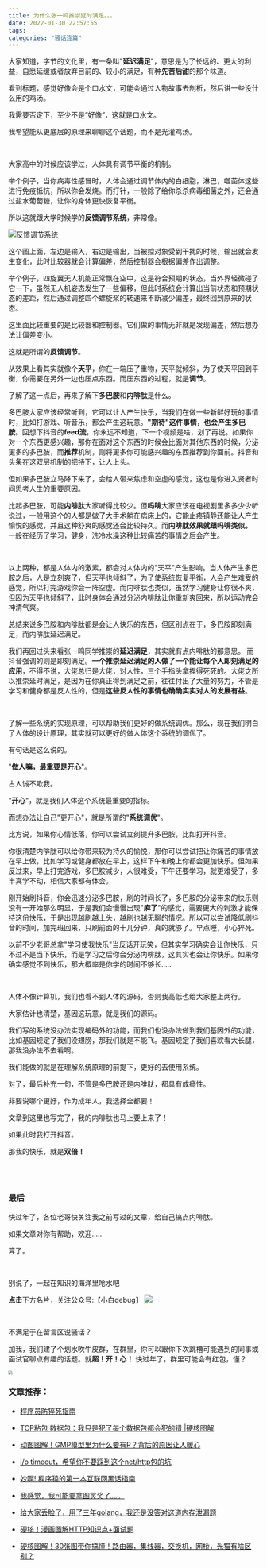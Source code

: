 ```yaml
---
title: 为什么张一鸣推崇延时满足。。。
date: 2022-01-30 22:57:55
tags:
categories: "骚话连篇"
---
```






大家知道，字节的文化里，有一条叫"**延迟满足**"，意思是为了长远的、更大的利益，自愿延缓或者放弃目前的、较小的满足，有种**先苦后甜**的那个味道。

看到标题，感觉好像会是个口水文，可能会通过人物故事去剖析，然后讲一些没什么用的鸡汤。

我需要否定下，至少不是“好像”，这就是口水文。

我希望能从更底层的原理来聊聊这个话题，而不是光灌鸡汤。



<br>

大家高中的时候应该学过，人体具有调节平衡的机制。

举个例子，当你病毒性感冒时，人体会通过调节体内的白细胞，淋巴，噬菌体这些进行免疫抵抗，所以你会发烧。而打针，一般除了给你杀杀病毒细菌之外，还会通过盐水葡萄糖，让你的身体更快恢复平衡。

所以这就跟大学时候学的**反馈调节系统**，非常像。

![反馈调节系统](https://s3.bmp.ovh/imgs/2022/01/80d3a0ad9f620091.png)
<!-- more -->
这个图上面，左边是输入，右边是输出，当被控对象受到干扰的时候，输出就会发生变化，此时比较器就会计算偏差，然后控制器会根据偏差作出调整。

举个例子，四旋翼无人机能正常飘在空中，这是符合预期的状态，当外界轻微碰了它一下，虽然无人机姿态发生了一些偏移，但此时系统会计算出当前状态和预期状态的差距，然后通过调整四个螺旋桨的转速来不断减少偏差，最终回到原来的状态。

这里面比较重要的是比较器和控制器。它们做的事情无非就是发现偏差，然后想办法让偏差变小。

这就是所谓的**反馈调节**。

从效果上看其实就像个**天平**，你在一端压了重物，天平就倾斜，为了使天平回到平衡，你需要在另外一边也压点东西。而压东西的过程，就是**调节**。

了解了这一点后，再来了解下**多巴胺**和**内啡肽**是什么。



多巴胺大家应该经常听到，它可以让人产生快乐，当我们在做一些新鲜好玩的事情时，比如打游戏、听音乐，都会产生这玩意。**"期待"这件事情，也会产生多巴胺**。回想下抖音的**feed流**，你永远不知道，下一个视频是啥，划了再说。如果你对一个东西更感兴趣，那你在面对这个东西的时候会比面对其他东西的时候，分泌更多的多巴胺，而**推荐**机制，则将更多你可能感兴趣的东西推荐到你面前。抖音和头条在这双层机制的把持下，让人上头。

但如果多巴胺立马降下来了，会给人带来焦虑和空虚的感觉，这也是你进入贤者时间思考人生的重要原因。

比起多巴胺，可能**内啡肽**大家听得比较少。但**吗啡**大家应该在电视剧里多多少少听说过，一般用这个的人都是做了大手术躺在病床上的，它能止疼镇静还能让人产生愉悦的感觉，并且这种舒爽的感觉还会比较持久。而**内啡肽效果就跟吗啡类似。** 一般在经历了学习，健身，洗冷水澡这种比较痛苦的事情之后会产生。

<br>

以上两种，都是人体内的激素，都会对人体内的"天平"产生影响。当人体产生多巴胺之后，人是立刻爽了，但天平也倾斜了，为了使系统恢复平衡，人会产生难受的感觉，所以打完游戏你会一阵空虚。而内啡肽也类似，虽然学习健身让你很不爽，但因为天平也倾斜了，此时身体会通过分泌内啡肽让你重新爽回来，所以运动完会神清气爽。

总结来说多巴胺和内啡肽都是会让人快乐的东西，但区别点在于，多巴胺即刻满足，而内啡肽延迟满足。



我们再回过头来看张一鸣同学推崇的**延迟满足**，其实就有点内啡肽的那意思。 而抖音强调的则是即刻满足。**一个推崇延迟满足的人做了一个能让每个人即刻满足的应用**，不得不说，大佬总归是大佬，对人性，三个手指头拿捏得死死的。大佬之所以推崇延时满足，是因为在你真正得到满足之前，往往付出了大量的努力，不管是学习和健身都是反人性的，但是**这些反人性的事情也确确实实对人的发展有益**。

<br>

了解一些系统的实现原理，可以帮助我们更好的做系统调优。那么，现在我们明白了人体的设计原理，其实就可以更好的做人体这个系统的调优了。

有句话是这么说的。

"**做人嘛，最重要是开心**"。

古人诚不欺我。

"**开心**"，就是我们人体这个系统最重要的指标。

而想办法让自己"更开心"，就是所谓的"**系统调优**"。

比方说，如果你心情低落，你可以尝试立刻提升多巴胺，比如打开抖音。

你很清楚内啡肽可以给你带来较为持久的愉悦，那你可以尝试把让你痛苦的事情放在早上做，比如学习或健身都放在早上，这样下午和晚上你都会更加快乐。但如果反过来，早上打完游戏，多巴胺减少，人很难受，下午还要学习，就更难受了，多半真学不动，相信大家都有体会。

刚开始刷抖音，你会迅速分泌多巴胺，刷的时间长了，多巴胺的分泌带来的快乐则没有一开始那么明显，于是我们会慢慢出现"**麻了**"的感觉，需要更大的刺激才能保持这份快乐，于是出现越刷越上头，越刷也越无聊的情况。所以可以尝试降低刷抖音的时间，加完班回来，只刷前面的十几分钟，真的就够了。早点睡，小心猝死。

以前不少老哥总拿"学习使我快乐"当反话开玩笑，但其实学习确实会让你快乐，只不过不是当下快乐，而是学习之后你会分泌内啡肽，这其实也会让你快乐。如果你确实感觉不到快乐，那大概率是你学的时间不够长.....







<br>

人体不像计算机，我们也看不到人体的源码，否则我高低也给大家整上两行。

大家估计也清楚，基因这玩意，就是我们的源码。

我们写的系统没办法实现编码外的功能，而我们也没办法做到我们基因外的功能，比如基因规定了我们没翅膀，那我们就是不能飞。基因规定了我们喜欢看大长腿，那我没办法不去看啊。

我们能做的就是在理解系统原理的前提下，更好的去使用系统。

对了，最后补充一句，不管是多巴胺还是内啡肽，都具有成瘾性。

非要说哪个更好，作为成年人，我选择全都要！

文章到这里也写完了，我的内啡肽也马上要上来了！

如果此时我打开抖音。

那我的快乐，就是**双倍！**

<br>

<br>



### 最后

快过年了，各位老哥快关注我之前写过的文章，给自己搞点内啡肽。

如果文章对你有帮助，欢迎.....

算了。



<br>

别说了，一起在知识的海洋里呛水吧

**点击**下方名片，关注公众号:【小白debug】
![](https://xiaobaidebug.oss-cn-hangzhou.aliyuncs.com/image/%E5%B0%8F%E7%99%BDdebug%E5%8A%A8%E5%9B%BE%E4%BA%8C%E7%BB%B4%E7%A0%81-20210908204913011.gif)

<br>

不满足于在留言区说骚话？

加我，我们建了个划水吹牛皮群，在群里，你可以跟你下次跳槽可能遇到的同事或面试官聊点有趣的话题。就**超！开！心！** 快过年了，群里可能会有红包，懂？



<img src="https://xiaobaidebug.oss-cn-hangzhou.aliyuncs.com/image/image-20210814073504558.png" style="zoom:50%" />






### 文章推荐：

- [程序员防猝死指南](https://mp.weixin.qq.com/s/PwIbKDTi0uSxhUWC56sJYg) 
- [TCP粘包 数据包：我只是犯了每个数据包都会犯的错 |硬核图解](https://mp.weixin.qq.com/s/0H8WL6QeZ2VbO1hHPkn8Ug) 
- [动图图解！GMP模型里为什么要有P？背后的原因让人暖心](https://mp.weixin.qq.com/s/O_GPwa71zqcpIkNdlkWYnQ) 
- [i/o timeout，希望你不要踩到这个net/http包的坑](https://mp.weixin.qq.com/s/UBiZp2Bfs7z1_mJ-JnOT1Q) 
- [妙啊! 程序猿的第一本互联网黑话指南](https://mp.weixin.qq.com/s/btksE3RUxtioSYrYpChEeQ) 

- [我感觉，我可能要拿图灵奖了。。。](https://mp.weixin.qq.com/s/rLLfj883lJbWr21wHAJTJA) 
- [给大家丢脸了，用了三年golang，我还是没答对这道内存泄漏题](https://mp.weixin.qq.com/s/T6XXaFFyyOJioD6dqDJpFg)
- [硬核！漫画图解HTTP知识点+面试题](https://mp.weixin.qq.com/s/T41YBEmG4lkxokDLzRxVgA) 

- [硬核图解！30张图带你搞懂！路由器，集线器，交换机，网桥，光猫有啥区别？](https://mp.weixin.qq.com/s/BJqp72EyEMahxi2XOfSrBQ) 